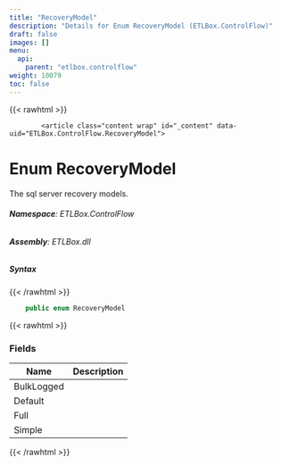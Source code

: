 ```yaml
---
title: "RecoveryModel"
description: "Details for Enum RecoveryModel (ETLBox.ControlFlow)"
draft: false
images: []
menu:
  api:
    parent: "etlbox.controlflow"
weight: 10079
toc: false
---
```


{{< rawhtml >}}

            <article class="content wrap" id="_content" data-uid="ETLBox.ControlFlow.RecoveryModel">
  <h1 id="ETLBox_ControlFlow_RecoveryModel" data-uid="ETLBox.ControlFlow.RecoveryModel" class="text-break">Enum RecoveryModel
</h1>
  <div class="markdown level0 summary"><p>The sql server recovery models.</p>
</div>
  <div class="markdown level0 conceptual"></div>
<h6><strong>Namespace</strong>: ETLBox.ControlFlow</h6>
  <h6><strong>Assembly</strong>: ETLBox.dll</h6>
  <h5 id="ETLBox_ControlFlow_RecoveryModel_syntax">Syntax</h5>
{{< /rawhtml >}}

```C#
    public enum RecoveryModel
```

{{< rawhtml >}}
  <h3 id="fields">Fields
</h3>
  <table class="table table-bordered table-condensed">
    <thead>
      <tr>
        <th>Name</th>
        <th>Description</th>
      </tr>
    <thead>
    <tbody>
      <tr>
        <td id="ETLBox_ControlFlow_RecoveryModel_BulkLogged">BulkLogged</td>
        <td></td>
      </tr>
      <tr>
        <td id="ETLBox_ControlFlow_RecoveryModel_Default">Default</td>
        <td></td>
      </tr>
      <tr>
        <td id="ETLBox_ControlFlow_RecoveryModel_Full">Full</td>
        <td></td>
      </tr>
      <tr>
        <td id="ETLBox_ControlFlow_RecoveryModel_Simple">Simple</td>
        <td></td>
      </tr>
    </tbody>
  </thead></thead></table>

{{< /rawhtml >}}
